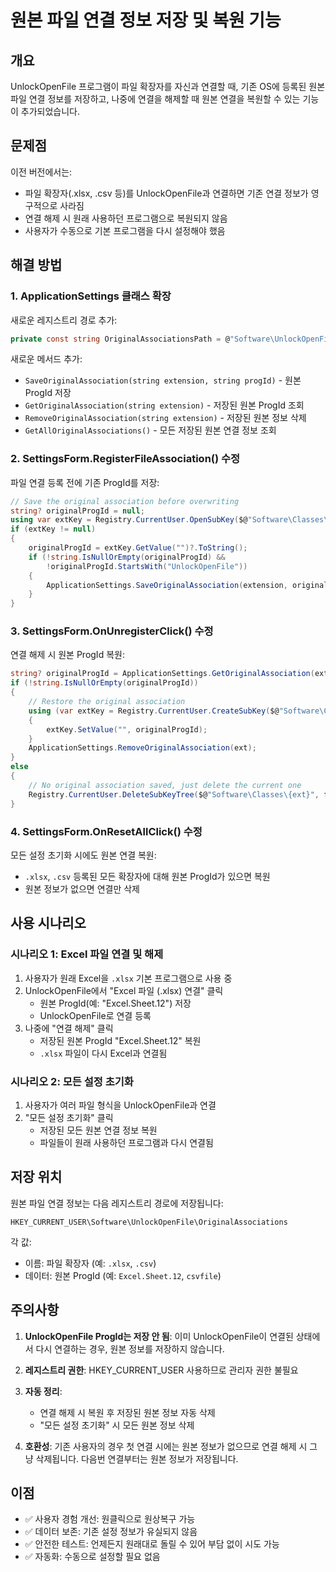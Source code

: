 # 원본 파일 연결 정보 저장 및 복원 기능

## 개요

UnlockOpenFile 프로그램이 파일 확장자를 자신과 연결할 때, 기존 OS에 등록된 원본 파일 연결 정보를 저장하고, 나중에 연결을 해제할 때 원본 연결을 복원할 수 있는 기능이 추가되었습니다.

## 문제점

이전 버전에서는:
- 파일 확장자(.xlsx, .csv 등)를 UnlockOpenFile과 연결하면 기존 연결 정보가 영구적으로 사라짐
- 연결 해제 시 원래 사용하던 프로그램으로 복원되지 않음
- 사용자가 수동으로 기본 프로그램을 다시 설정해야 했음

## 해결 방법

### 1. ApplicationSettings 클래스 확장

새로운 레지스트리 경로 추가:
```csharp
private const string OriginalAssociationsPath = @"Software\UnlockOpenFile\OriginalAssociations";
```

새로운 메서드 추가:
- `SaveOriginalAssociation(string extension, string progId)` - 원본 ProgId 저장
- `GetOriginalAssociation(string extension)` - 저장된 원본 ProgId 조회
- `RemoveOriginalAssociation(string extension)` - 저장된 원본 정보 삭제
- `GetAllOriginalAssociations()` - 모든 저장된 원본 연결 정보 조회

### 2. SettingsForm.RegisterFileAssociation() 수정

파일 연결 등록 전에 기존 ProgId를 저장:
```csharp
// Save the original association before overwriting
string? originalProgId = null;
using var extKey = Registry.CurrentUser.OpenSubKey($@"Software\Classes\{extension}");
if (extKey != null)
{
    originalProgId = extKey.GetValue("")?.ToString();
    if (!string.IsNullOrEmpty(originalProgId) && 
        !originalProgId.StartsWith("UnlockOpenFile"))
    {
        ApplicationSettings.SaveOriginalAssociation(extension, originalProgId);
    }
}
```

### 3. SettingsForm.OnUnregisterClick() 수정

연결 해제 시 원본 ProgId 복원:
```csharp
string? originalProgId = ApplicationSettings.GetOriginalAssociation(ext);
if (!string.IsNullOrEmpty(originalProgId))
{
    // Restore the original association
    using (var extKey = Registry.CurrentUser.CreateSubKey($@"Software\Classes\{ext}"))
    {
        extKey.SetValue("", originalProgId);
    }
    ApplicationSettings.RemoveOriginalAssociation(ext);
}
else
{
    // No original association saved, just delete the current one
    Registry.CurrentUser.DeleteSubKeyTree($@"Software\Classes\{ext}", false);
}
```

### 4. SettingsForm.OnResetAllClick() 수정

모든 설정 초기화 시에도 원본 연결 복원:
- `.xlsx`, `.csv` 등록된 모든 확장자에 대해 원본 ProgId가 있으면 복원
- 원본 정보가 없으면 연결만 삭제

## 사용 시나리오

### 시나리오 1: Excel 파일 연결 및 해제
1. 사용자가 원래 Excel을 `.xlsx` 기본 프로그램으로 사용 중
2. UnlockOpenFile에서 "Excel 파일 (.xlsx) 연결" 클릭
   - 원본 ProgId(예: "Excel.Sheet.12") 저장
   - UnlockOpenFile로 연결 등록
3. 나중에 "연결 해제" 클릭
   - 저장된 원본 ProgId "Excel.Sheet.12" 복원
   - `.xlsx` 파일이 다시 Excel과 연결됨

### 시나리오 2: 모든 설정 초기화
1. 사용자가 여러 파일 형식을 UnlockOpenFile과 연결
2. "모든 설정 초기화" 클릭
   - 저장된 모든 원본 연결 정보 복원
   - 파일들이 원래 사용하던 프로그램과 다시 연결됨

## 저장 위치

원본 파일 연결 정보는 다음 레지스트리 경로에 저장됩니다:
```
HKEY_CURRENT_USER\Software\UnlockOpenFile\OriginalAssociations
```

각 값:
- 이름: 파일 확장자 (예: `.xlsx`, `.csv`)
- 데이터: 원본 ProgId (예: `Excel.Sheet.12`, `csvfile`)

## 주의사항

1. **UnlockOpenFile ProgId는 저장 안 됨**: 이미 UnlockOpenFile이 연결된 상태에서 다시 연결하는 경우, 원본 정보를 저장하지 않습니다.

2. **레지스트리 권한**: HKEY_CURRENT_USER 사용하므로 관리자 권한 불필요

3. **자동 정리**: 
   - 연결 해제 시 복원 후 저장된 원본 정보 자동 삭제
   - "모든 설정 초기화" 시 모든 원본 정보 삭제

4. **호환성**: 기존 사용자의 경우 첫 연결 시에는 원본 정보가 없으므로 연결 해제 시 그냥 삭제됩니다. 다음번 연결부터는 원본 정보가 저장됩니다.

## 이점

- ✅ 사용자 경험 개선: 원클릭으로 원상복구 가능
- ✅ 데이터 보존: 기존 설정 정보가 유실되지 않음
- ✅ 안전한 테스트: 언제든지 원래대로 돌릴 수 있어 부담 없이 시도 가능
- ✅ 자동화: 수동으로 설정할 필요 없음

